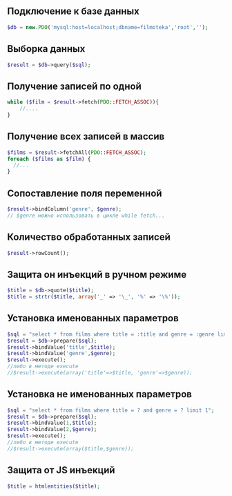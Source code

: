 ## Подключение к базе данных
```php
$db = new.PDO('mysql:host=localhost;dbname=filmoteka','root','');
```

## Выборка данных
```php
$result = $db->query($sql);
```

## Получение записей по одной
```php
while ($film = $result->fetch(PDO::FETCH_ASSOC)){
	//....
}
```

## Получение всех записей в массив
```php
$films = $result->fetchAll(PDO::FETCH_ASSOC);
foreach ($films as $film) {
  //...
}
```

## Сопоставление поля переменной 
```php
$result->bindColumn('genre', $genre);
// $genre можно использовать в цикле while fetch...
```

## Количество обработанных записей
```php
$result->rowCount();
```

## Защита он инъекций в ручном режиме
```php
$title = $db->quote($title);
$title = strtr($title, array('_' => '\_', '%' => '\%'));
```


## Установка именoванных параметров
```php
$sql = "select * from films where title = :title and genre = :genre limit 1";
$result = $db->prepare($sql);
$result->bindValue('title',$title);
$result->bindValue('genre',$genre);
$result->execute();
//либо в методе execute
//$result->execute(array('title'=>$title, 'genre'=>$genre));
```

## Установка не именoванных параметров
```php
$sql = "select * from films where title = ? and genre = ? limit 1";
$result = $db->prepare($sql);
$result->bindValue(1,$title);
$result->bindValue(2,$genre);
$result->execute();
//либо в методе execute 
//$result->execute(array($title,$genre));
```

## Защита от JS инъекций
```php
$title = htmlentities($title);
```
